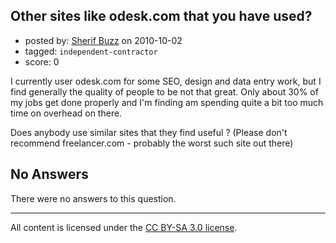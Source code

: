 ## Other sites like odesk.com that you have used?

- posted by: [Sherif Buzz](https://stackexchange.com/users/-1/4592-sherif-buzz) on 2010-10-02
- tagged: `independent-contractor`
- score: 0

I currently user odesk.com for some SEO, design and data entry work, but I find generally the quality of people to be not that great. Only about 30% of my jobs get done properly and I'm finding am spending quite a bit too much time on overhead on there.

Does anybody use similar sites that they find useful ? (Please don't recommend freelancer.com - probably the worst such site out there)

## No Answers

There were no answers to this question.


---

All content is licensed under the [CC BY-SA 3.0 license](https://creativecommons.org/licenses/by-sa/3.0/).
